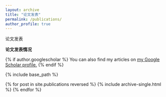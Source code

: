 ```yaml
---
layout: archive
title: "论文发表"
permalink: /publications/
author_profile: true
---
```


论文发表

**论文发表情况**



{% if author.googlescholar %}
  You can also find my articles on <u><a href="{{author.googlescholar}}">my Google Scholar profile</a>.</u>
{% endif %}

{% include base_path %}

{% for post in site.publications reversed %}
  {% include archive-single.html %}
{% endfor %}

